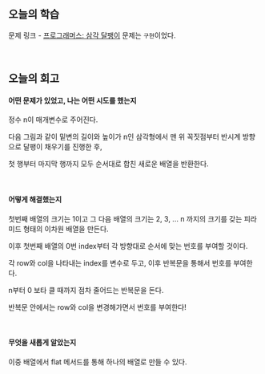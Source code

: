 ## 오늘의 학습
문제 링크 - [프로그래머스: 삼각 달팽이](https://school.programmers.co.kr/learn/courses/30/lessons/68645)
문제는 `구현`이었다.

<br />

## 오늘의 회고
#### 어떤 문제가 있었고, 나는 어떤 시도를 했는지
정수 n이 매개변수로 주어진다. 

다음 그림과 같이 밑변의 길이와 높이가 n인 삼각형에서 맨 위 꼭짓점부터 반시계 방향으로 달팽이 채우기를 진행한 후, 

첫 행부터 마지막 행까지 모두 순서대로 합친 새로운 배열을 반환한다.

<br />

#### 어떻게 해결했는지

첫번째 배열의 크기는 1이고 그 다음 배열의 크기는 2, 3, ... n 까지의 크기를 갖는 피라미드 형태의 이차원 배열을 만든다.

이후 첫번째 배열의 0번 index부터 각 방향대로 순서에 맞는 번호를 부여할 것이다.

각 row와 col을 나타내는 index를 변수로 두고, 이후 반복문을 통해서 번호를 부여한다.

n부터 0 보타 클 때까지 점차 줄어드는 반복문을 돈다.

반복문 안에서는 row와 col을 변경해가면서 번호를 부여한다!

<br />

#### 무엇을 새롭게 알았는지
이중 배열에서 flat 메서드를 통해 하나의 배열로 만들 수 있다.
